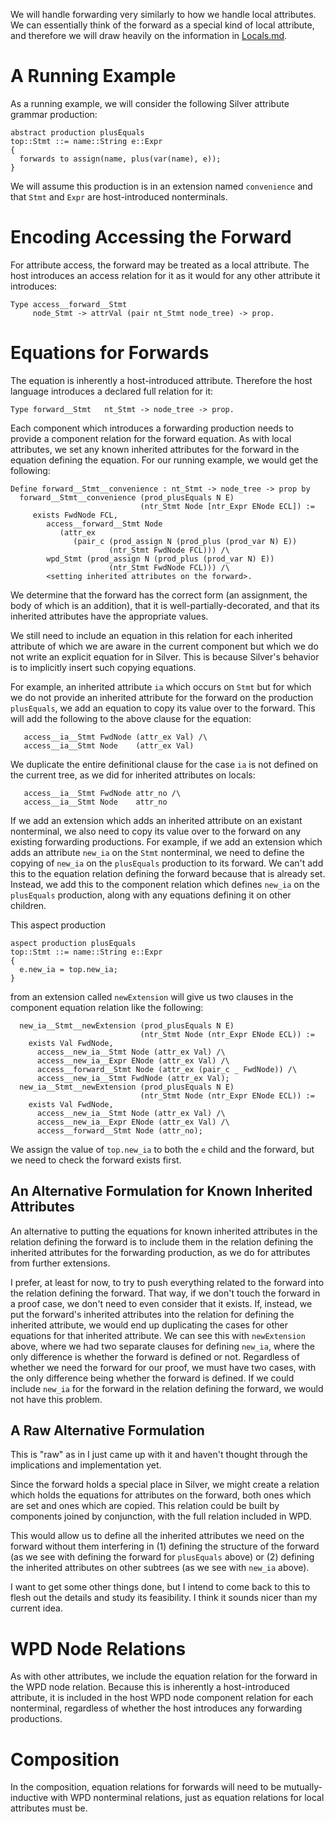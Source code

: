 
We will handle forwarding very similarly to how we handle local
attributes.  We can essentially think of the forward as a special kind
of local attribute, and therefore we will draw heavily on the
information in [Locals.md](Locals.md).





# A Running Example

As a running example, we will consider the following Silver attribute
grammar production:
```
abstract production plusEquals
top::Stmt ::= name::String e::Expr
{
  forwards to assign(name, plus(var(name), e));
}
```
We will assume this production is in an extension named `convenience`
and that `Stmt` and `Expr` are host-introduced nonterminals.





# Encoding Accessing the Forward

For attribute access, the forward may be treated as a local
attribute.  The host introduces an access relation for it as it would
for any other attribute it introduces:
```
Type access__forward__Stmt
     node_Stmt -> attrVal (pair nt_Stmt node_tree) -> prop.
```





# Equations for Forwards

The equation is inherently a host-introduced attribute.  Therefore the
host language introduces a declared full relation for it:
```
Type forward__Stmt   nt_Stmt -> node_tree -> prop.
```

Each component which introduces a forwarding production needs to
provide a component relation for the forward equation.  As with local
attributes, we set any known inherited attributes for the forward in
the equation defining the equation.  For our running example, we would
get the following:
```
Define forward__Stmt__convenience : nt_Stmt -> node_tree -> prop by
  forward__Stmt__convenience (prod_plusEquals N E)
                             (ntr_Stmt Node [ntr_Expr ENode ECL]) :=
     exists FwdNode FCL,
        access__forward__Stmt Node
           (attr_ex
              (pair_c (prod_assign N (prod_plus (prod_var N) E))
                      (ntr_Stmt FwdNode FCL))) /\
        wpd_Stmt (prod_assign N (prod_plus (prod_var N) E))
                      (ntr_Stmt FwdNode FCL))) /\
        <setting inherited attributes on the forward>.
```
We determine that the forward has the correct form (an assignment, the
body of which is an addition), that it is well-partially-decorated,
and that its inherited attributes have the appropriate values.

We still need to include an equation in this relation for each
inherited attribute of which we are aware in the current component but
which we do not write an explicit equation for in Silver.  This is
because Silver's behavior is to implicitly insert such copying
equations.

For example, an inherited attribute `ia` which occurs on `Stmt` but
for which we do not provide an inherited attribute for the forward on
the production `plusEquals`, we add an equation to copy its value over
to the forward.  This will add the following to the above clause for
the equation:
```
   access__ia__Stmt FwdNode (attr_ex Val) /\
   access__ia__Stmt Node    (attr_ex Val)
```
We duplicate the entire definitional clause for the case `ia` is not
defined on the current tree, as we did for inherited attributes on
locals:
```
   access__ia__Stmt FwdNode attr_no /\
   access__ia__Stmt Node    attr_no
```

If we add an extension which adds an inherited attribute on an
existant nonterminal, we also need to copy its value over to the
forward on any existing forwarding productions.  For example, if we
add an extension which adds an attribute `new_ia` on the `Stmt`
nonterminal, we need to define the copying of `new_ia` on the
`plusEquals` production to its forward.  We can't add this to the
equation relation defining the forward because that is already set.
Instead, we add this to the component relation which defines `new_ia`
on the `plusEquals` production, along with any equations defining it
on other children.

This aspect production
```
aspect production plusEquals
top::Stmt ::= name::String e::Expr
{
  e.new_ia = top.new_ia;
}
```
from an extension called `newExtension` will give us two clauses in
the component equation relation like the following:
```
  new_ia__Stmt__newExtension (prod_plusEquals N E)
                             (ntr_Stmt Node (ntr_Expr ENode ECL)) :=
    exists Val FwdNode,
      access__new_ia__Stmt Node (attr_ex Val) /\
      access__new_ia__Expr ENode (attr_ex Val) /\
      access__forward__Stmt Node (attr_ex (pair_c _ FwdNode)) /\
      access__new_ia__Stmt FwdNode (attr_ex Val);
  new_ia__Stmt__newExtension (prod_plusEquals N E)
                             (ntr_Stmt Node (ntr_Expr ENode ECL)) :=
    exists Val FwdNode,
      access__new_ia__Stmt Node (attr_ex Val) /\
      access__new_ia__Expr ENode (attr_ex Val) /\
      access__forward__Stmt Node (attr_no);
```
We assign the value of `top.new_ia` to both the `e` child and the
forward, but we need to check the forward exists first.



## An Alternative Formulation for Known Inherited Attributes

An alternative to putting the equations for known inherited attributes
in the relation defining the forward is to include them in the
relation defining the inherited attributes for the forwarding
production, as we do for attributes from further extensions.

I prefer, at least for now, to try to push everything related to the
forward into the relation defining the forward.  That way, if we don't
touch the forward in a proof case, we don't need to even consider that
it exists.  If, instead, we put the forward's inherited attributes
into the relation for defining the inherited attribute, we would end
up duplicating the cases for other equations for that inherited
attribute.  We can see this with `newExtension` above, where we had
two separate clauses for defining `new_ia`, where the only difference
is whether the forward is defined or not.  Regardless of whether we
need the forward for our proof, we must have two cases, with the only
difference being whether the forward is defined.  If we could include
`new_ia` for the forward in the relation defining the forward, we
would not have this problem.



## A Raw Alternative Formulation

This is "raw" as in I just came up with it and haven't thought through
the implications and implementation yet.

Since the forward holds a special place in Silver, we might create a
relation which holds the equations for attributes on the forward, both
ones which are set and ones which are copied.  This relation could be
built by components joined by conjunction, with the full relation
included in WPD.

This would allow us to define all the inherited attributes we need on
the forward without them interfering in (1) defining the structure of
the forward (as we see with defining the forward for `plusEquals`
above) or (2) defining the inherited attributes on other subtrees (as
we see with `new_ia` above).

I want to get some other things done, but I intend to come back to
this to flesh out the details and study its feasibility.  I think it
sounds nicer than my current idea.





# WPD Node Relations

As with other attributes, we include the equation relation for the
forward in the WPD node relation.  Because this is inherently a
host-introduced attribute, it is included in the host WPD node
component relation for each nonterminal, regardless of whether the
host introduces any forwarding productions.





# Composition

In the composition, equation relations for forwards will need to be
mutually-inductive with WPD nonterminal relations, just as equation
relations for local attributes must be.

